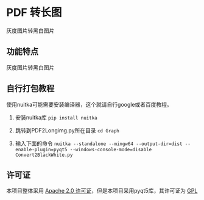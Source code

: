 # PDF 转长图

灰度图片转黑白图片

## 功能特点

灰度图片转黑白图片

## 自行打包教程
使用nuitka可能需要安装编译器，这个就请自行google或者百度教程。

1. 安装nuitka库
``
pip install nuitka
``

2. 跳转到PDF2Longimg.py所在目录
``
cd Graph
``

3. 输入下面的命令
``
nuitka --standalone --mingw64 --output-dir=dist --enable-plugin=pyqt5 --windows-console-mode=disable Convert2BlackWhite.py
``

## 许可证

本项目整体采用 [Apache 2.0 许可证](LICENSE)，但是本项目采用pyqt5库，其许可证为 [GPL](https://www.gnu.org/licenses/gpl-3.0.html)
